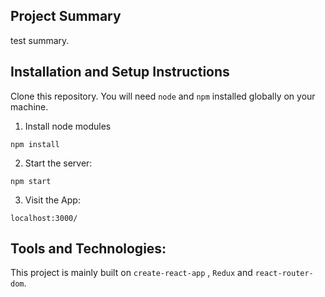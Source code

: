 ## Project Summary

test summary.

## Installation and Setup Instructions

Clone this repository. You will need `node` and `npm` installed globally on your machine.

1. Install node modules

`npm install`

2. Start the server:

`npm start`

3. Visit the App:

`localhost:3000/`

## Tools and Technologies:

This project is mainly built on `create-react-app` , `Redux` and `react-router-dom`.
